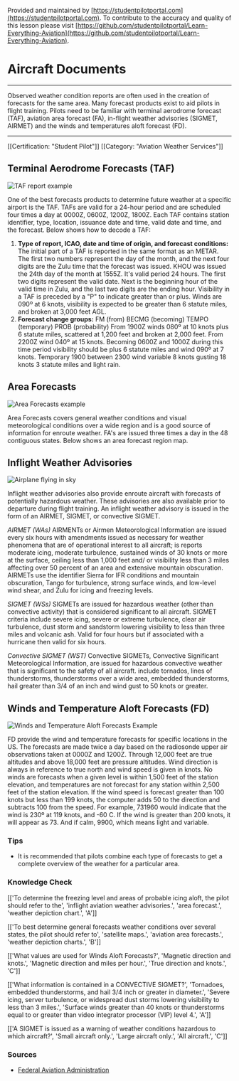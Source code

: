 <!--

*************************************************
Copyright © 2018 by Othneil I. Drew and Student Pilot Portal.

None of the material in this Work supersedes any documents,
procedures, or regulations issued by the Federal Aviation
Administration.

The Licensors does NOT claim copyright on any material published herein
that was taken from United States government sources.

Licensed under the Apache License, Version 2.0 (the "License");
you may not use this file except in compliance with the License.
You may obtain a copy of the License at

http://www.apache.org/licenses/LICENSE-2.0

Unless required by applicable law or agreed to in writing, software
distributed under the License is distributed on an "AS IS" BASIS,
WITHOUT WARRANTIES OR CONDITIONS OF ANY KIND, either express or implied.
See the License for the specific language governing permissions and
limitations under the License.

-->
Provided and maintained by [https://studentpilotportal.com](https://studentpilotportal.com). To contribute to the accuracy and quality of this lesson please visit [https://github.com/studentpilotportal/Learn-Everything-Aviation](https://github.com/studentpilotportal/Learn-Everything-Aviation).

<!-- DO NOT CHANGE OR ALTER TEXT ABOVE -->



# Aircraft Documents

---

Observed weather condition reports are often used in the creation of forecasts for the same area. Many forecast products exist to aid pilots in flight training. Pilots need to be familiar with terminal aerodrome forecast (TAF), aviation area forecast (FA), in-flight weather advisories (SIGMET, AIRMET) and the winds and temperatures aloft forecast (FD).

---

[[Certification: "Student Pilot"]]
[[Category: "Aviation Weather Services"]]



## Terminal Aerodrome Forecasts (TAF)

![TAF report example](https://studentpilotportal.com/photos/learn/taf_khou_ex.png)

One of the best forecasts products to determine future weather at a specific airport is the TAF. TAFs are valid for a 24-hour period and are scheduled four times a day at 0000Z, 0600Z, 1200Z, 1800Z. Each TAF contains station identifier, type, location, issuance date and time, valid date and time, and the forecast. Below shows how to decode a TAF:

1. **Type of report, ICAO, date and time of origin, and forecast conditions:** The initial part of a TAF is reported in the same format as an METAR. The first two numbers represent the day of the month, and the next four digits are the Zulu time that the forecast was issued. KHOU was issued the 24th day of the month at 1555Z. It's valid period 24 hours. The first two digits represent the valid date. Next is the beginning hour of the valid time in Zulu, and the last two digits are the ending hour. Visibility in a TAF is preceded by a "P" to indicate greater than or plus. Winds are 090º at 6 knots, visibility is expected to be greater than 6 statute miles, and broken at 3,000 feet AGL.
2. **Forecast change groups:** FM (from) BECMG (becoming) TEMPO (temporary) PROB (probability) From 1900Z winds 080º at 10 knots plus 6 statute miles, scattered at 1,200 feet and broken at 2,000 feet. From 2200Z wind 040º at 15 knots. Becoming 0600Z and 1000Z during this time period visibility should be plus 6 statute miles and wind 090º at 7 knots. Temporary 1900 between 2300 wind variable 8 knots gusting 18 knots 3 statute miles and light rain.



## Area Forecasts

![Area Forecasts example](https://studentpilotportal.com/photos/learn/weather_fa.png)

Area Forecasts covers general weather conditions and visual meteorological conditions over a wide region and is a good source of information for enroute weather. FA's are issued three times a day in the 48 contiguous states. Below shows an area forecast region map.



## Inflight Weather Advisories

![Airplane flying in sky](https://studentpilotportal.com/photos/learn/airplane_inflight.jpg)

Inflight weather advisories also provide enroute aircraft with forecasts of potentially hazardous weather. These advisories are also available prior to departure during flight training. An inflight weather advisory is issued in the form of an AIRMET, SIGMET, or convective SIGMET.

_AIRMET (WAs)_
AIRMENTs or Airmen Meteorological Information are issued every six hours with amendments issued as necessary for weather phenomena that are of operational interest to all aircraft; is reports moderate icing, moderate turbulence, sustained winds of 30 knots or more at the surface, ceiling less than 1,000 feet and/ or visibility less than 3 miles affecting over 50 percent of an area and extensive mountain obscuration. AIRMETs use the identifier Sierra for IFR conditions and mountain obscuration, Tango for turbulence, strong surface winds, and low-level wind shear, and Zulu for icing and freezing levels.

_SIGMET (WSs)_
SIGMETs are issued for hazardous weather (other than convective activity) that is considered significant to all aircraft. SIGMET criteria include severe icing, severe or extreme turbulence, clear air turbulence, dust storm and sandstorm lowering visibility to less than three miles and volcanic ash. Valid for four hours but if associated with a hurricane then valid for six hours.

_Convective SIGMET (WST)_
Convective SIGMETs, Convective Significant Meteorological Information, are issued for hazardous convective weather that is significant to the safety of all aircraft. include tornados, lines of thunderstorms, thunderstorms over a wide area, embedded thunderstorms, hail greater than 3/4 of an inch and wind gust to 50 knots or greater.



## Winds and Temperature Aloft Forecasts (FD)

![Winds and Temperature Aloft Forecasts Example](https://studentpilotportal.com/photos/learn/winds_temps_aloft.png)

FD provide the wind and temperature forecasts for specific locations in the US. The forecasts are made twice a day based on the radiosonde upper air observations taken at 0000Z and 1200Z. Through 12,000 feet are true altitudes and above 18,000 feet are pressure altitudes. Wind direction is always in reference to true north and wind speed is given in knots. No winds are forecasts when a given level is within 1,500 feet of the station elevation, and temperatures are not forecast for any station within 2,500 feet of the station elevation. If the wind speed is forecast greater than 100 knots but less than 199 knots, the computer adds 50 to the direction and subtracts 100 from the speed. For example, 731960 would indicate that the wind is 230º at 119 knots, and -60 C. If the wind is greater than 200 knots, it will appear as 73. And if calm, 9900, which means light and variable.



### Tips

- It is recommended that pilots combine each type of forecasts to get a complete overview of the weather for a particular area.



<!-- // TODO: Add Federal Aviation Regulations -->



### Knowledge Check

[['To determine the freezing level and areas of probable icing aloft, the pilot should refer to the', 'inflight aviation weather advisories.', 'area forecast.', 'weather depiction chart.', 'A']]

[['To best determine general forecasts weather conditions over several states, the pilot should refer to', 'satellite maps.', 'aviation area forecasts.', 'weather depiction charts.', 'B']]

[['What values are used for Winds Aloft Forecasts?', 'Magnetic direction and knots.', 'Magnetic direction and miles per hour.', 'True direction and knots.', 'C']]

[['What information is contained in a CONVECTIVE SIGMET?', 'Tornadoes, embedded thunderstorms, and hail 3/4 inch or greater in diameter.', 'Severe icing, server turbulence, or widespread dust storms lowering visibility to less than 3 miles.', 'Surface winds greater than 40 knots or thunderstorms equal to or greater than video integrator processor (VIP) level 4.', 'A']]

[['A SIGMET is issued as a warning of weather conditions hazardous to which aircraft?', 'Small aircraft only.', 'Large aircraft only.', 'All aircraft.', 'C']]



### Sources

- [Federal Aviation Administration](https://www.faa.gov)
